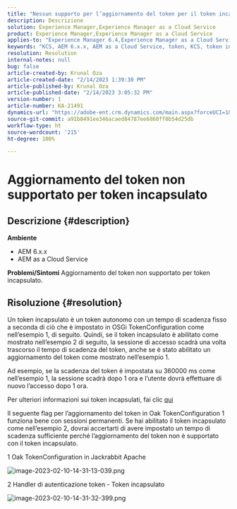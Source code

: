 ```yaml
---
title: "Nessun supporto per l’aggiornamento del token per il token incapsulato"
description: Descrizione
solution: Experience Manager,Experience Manager as a Cloud Service
product: Experience Manager,Experience Manager as a Cloud Service
applies-to: "Experience Manager 6.4,Experience Manager as a Cloud Service,Experience Manager 6.5"
keywords: "KCS, AEM 6.x.x, AEM as a Cloud Service, token, KCS, token incapsulato"
resolution: Resolution
internal-notes: null
bug: false
article-created-by: Krunal Oza
article-created-date: "2/14/2023 1:39:30 PM"
article-published-by: Krunal Oza
article-published-date: "2/14/2023 3:05:32 PM"
version-number: 1
article-number: KA-21491
dynamics-url: "https://adobe-ent.crm.dynamics.com/main.aspx?forceUCI=1&pagetype=entityrecord&etn=knowledgearticle&id=6c881cfc-6cac-ed11-aad1-6045bd006793"
source-git-commit: a91b8491ee346acaed84787ee6860ff0b54d25db
workflow-type: ht
source-wordcount: '215'
ht-degree: 100%

---
```


# Aggiornamento del token non supportato per token incapsulato

## Descrizione {#description}

<b>Ambiente</b>
- AEM 6.x.x
- AEM as a Cloud Service



<b>Problemi/Sintomi</b>
Aggiornamento del token non supportato per token incapsulato.




## Risoluzione {#resolution}


Un token incapsulato è un token autonomo con un tempo di scadenza fisso a seconda di ciò che è impostato in OSGi TokenConfiguration come nell’esempio 1, di seguito. Quindi, se il token incapsulato è abilitato come mostrato nell’esempio 2 di seguito, la sessione di accesso scadrà una volta trascorso il tempo di scadenza del token, anche se è stato abilitato un aggiornamento del token come mostrato nell’esempio 1.

Ad esempio, se la scadenza del token è impostata su 360000 ms come nell’esempio 1, la sessione scadrà dopo 1 ora e l’utente dovrà effettuare di nuovo l’accesso dopo 1 ora.

Per ulteriori informazioni sui token incapsulati, fai clic [qui](https://experienceleague.adobe.com/docs/experience-manager-64/administering/security/encapsulated-token.html?lang=it)

Il seguente flag per l’aggiornamento del token in Oak TokenConfiguration 1 funziona bene con sessioni permanenti. Se hai abilitato il token incapsulato come nell’esempio 2, dovrai accertarti di avere impostato un tempo di scadenza sufficiente perché l’aggiornamento del token non è supportato con il token incapsulato.



1 Oak TokenConfiguration in Jackrabbit Apache

![image-2023-02-10-14-31-13-039.png](https://jira.corp.adobe.com/secure/attachment/9633655/image-2023-02-10-14-31-13-039.png)

2 Handler di autenticazione token - Token incapsulato



![image-2023-02-10-14-31-32-399.png](https://jira.corp.adobe.com/secure/attachment/9633654/image-2023-02-10-14-31-32-399.png)


